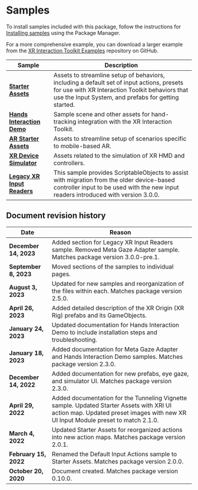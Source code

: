 # Samples

To install samples included with this package, follow the instructions for [Installing samples](installation.md#installing-samples) using the Package Manager.

For a more comprehensive example, you can download a larger example from the [XR Interaction Toolkit Examples](https://github.com/Unity-Technologies/XR-Interaction-Toolkit-Examples) repository on GitHub.

| **Sample** | **Description** |
|---|---|
| **[Starter Assets](samples-starter-assets.md)** | Assets to streamline setup of behaviors, including a default set of input actions, presets for use with XR Interaction Toolkit behaviors that use the Input System, and prefabs for getting started. |
| **[Hands Interaction Demo](samples-hands-interaction-demo.md)** | Sample scene and other assets for hand-tracking integration with the XR Interaction Toolkit. |
| **[AR Starter Assets](samples-ar-starter-assets.md)** | Assets to streamline setup of scenarios specific to mobile-based AR. |
| **[XR Device Simulator](samples-xr-device-simulator.md)** | Assets related to the simulation of XR HMD and controllers. |
| **[Legacy XR Input Readers](samples-legacy-xr-input-readers.md)** | This sample provides ScriptableObjects to assist with migration from the older device-based controller input to be used with the new input readers introduced with version 3.0.0. |

## Document revision history

|Date|Reason|
|---|---|
|**December 14, 2023**|Added section for Legacy XR Input Readers sample. Removed Meta Gaze Adapter sample. Matches package version 3.0.0-pre.1.|
|**September 8, 2023**|Moved sections of the samples to individual pages.|
|**August 3, 2023**|Updated for new samples and reorganization of the files within each. Matches package version 2.5.0.|
|**April 26, 2023**|Added detailed description of the XR Origin (XR Rig) prefabs and its GameObjects.|
|**January 24, 2023**|Updated documentation for Hands Interaction Demo to include installation steps and troubleshooting.|
|**January 18, 2023**|Added documentation for Meta Gaze Adapter and Hands Interaction Demo samples. Matches package version 2.3.0.|
|**December 14, 2022**|Added documentation for new prefabs, eye gaze, and simulator UI. Matches package version 2.3.0.|
|**April 29, 2022**|Added documentation for the Tunneling Vignette sample. Updated Starter Assets with XRI UI action map. Updated preset images with new XR UI Input Module preset to match 2.1.0.|
|**March 4, 2022**|Updated Starter Assets for reorganized actions into new action maps. Matches package version 2.0.1.|
|**February 15, 2022**|Renamed the Default Input Actions sample to Starter Assets. Matches package version 2.0.0.|
|**October 20, 2020**|Document created. Matches package version 0.10.0.|

